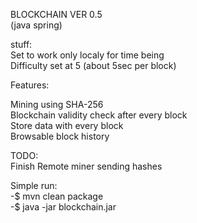 BLOCKCHAIN VER 0.5<br>
(java spring)

stuff:<br>
Set to work only localy for time being<br>
Difficulty set at 5 (about 5sec per block)

Features:

Mining using SHA-256<br>
Blockchain validity check after every block<br>
Store data with every block<br>
Browsable block history

TODO:<br>
Finish Remote miner sending hashes<br>

Simple run:<br>
-$ mvn clean package<br>
-$ java -jar blockchain.jar

